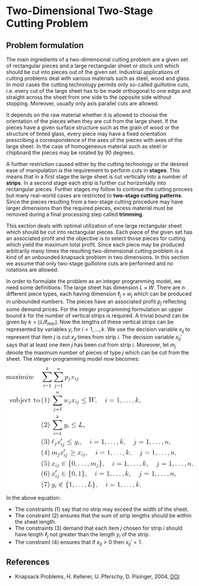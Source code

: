 # Two-Dimensional Two-Stage Cutting Problem

## Problem formulation

The main ingredients of a two-dimensional cutting problem are a given set of rectangular
pieces and a large rectangular sheet or stock unit which should be cut into
pieces out of the given set. Industrial applications of cutting problems deal with
various materials such as steel, wood and glass. In most cases the cutting technology
permits only so-called guillotine cuts, i.e. every cut of the large sheet has to be made
orthogonal to one edge and straight across the sheet from one side to the opposite
side without stopping. Moreover, usually only axis parallel cuts are allowed.

It depends on the raw material whether it is allowed to choose the orientation of
the pieces when they are cut from the large sheet. If the pieces have a given surface
structure such as the grain of wood or the structure of tinted glass, every piece
may have a fixed orientation prescribing a correspondence of the axes of the pieces
with axes of the large sheet. In the case of homogeneous material such as steel or
chipboard the pieces may be rotated by 90 degrees.

A further restriction caused either by the cutting technology or the desired ease
of manipulation is the requirement to perform cuts in **stages**. This means that in
a first stage the large sheet is cut vertically into a number of **strips**. In a second
stage each strip is further cut horizontally into rectangular pieces. Further stages
my follow to continue the cutting process but many real-world cases are restricted
to **two-stage cutting patterns**. Since the pieces resulting from a two-stage cutting
procedure may have larger dimensions than the required pieces, excess material
must be removed during a final processing step called **trimming**.

This section deals with optimal utilization of one large rectangular sheet which
should be cut into rectangular pieces.
Each piece of the given set has an associated profit and the objective is to select
those pieces for cutting which yield the maximum total profit. Since each piece may
be produced arbitrarily many times the resulting two-dimensional cutting problem
is a kind of an unbounded knapsack problem in two dimensions. In this section we
assume that only two-stage guillotine cuts are performed and no rotations are
allowed.

In order to formulate the problem as an integer programming model, we need some
definitions: The large sheet has dimension $L \times W$. There are $n$ different piece types,
each having dimension $\ell_j \times w_j$ which can be produced in unbounded numbers. The
pieces have an associated profit $p_j$ reflecting some demand prices. For the
integer programming formulation an upper bound $k$ for the number of vertical strips
is required. A trivial bound can be given by $k = \lfloor L / \ell_{\text{min}} \rfloor$.
Now the lengths of these
vertical strips can be represented by variables $y_i$ for $i = 1, \ldots , k$. We use the decision
variable $x_{ij}$ to represent that item $j$ is cut $x_{ij}$ times from strip $i$. The decision variable
$x_{ij}'$ says that at least one item $j$ has been cut from strip $i$. Moreover, let $m_j$ denote the
maximum number of pieces of type $j$ which can be cut from the sheet. The integer-programming model now becomes:


![Mathematical formulation](./problem.png)

In the above equation:
+ The constraints (1) say that no strip may exceed the width of the sheet.
+ The constraint (2) ensures that the sum of strip lengths should be within the sheet length.
+ The constraints (3) demand that each item $j$ chosen for strip $i$ should
have length $\ell_j$ not greater than the length $y_i$ of the strip.
+ The constraint (4) ensures that if $x_{ij} > 0$ then $x_{ij}' = 1$.






## References
- Knapsack Problems, H. Kellerer, U. Pferschy, D. Pisinger, 2004, [DOI](https://doi.org/10.1007/978-3-540-24777-7)





